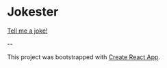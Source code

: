 # Jokester

[Tell me a joke!](https://alicelieutier.github.io/jokester/)

--

This project was bootstrapped with [Create React App](https://github.com/facebook/create-react-app).

